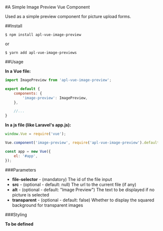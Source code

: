 #A Simple Image Preview Vue Component

Used as a simple preview component for picture upload forms.

##Install

``$ npm install apl-vue-image-preview``

or

``$ yarn add apl-vue-image-previews``

##Usage

**In a Vue file:**

```javascript
import ImagePreview from 'apl-vue-image-preview';

export default {
	components: {
        'image-preview': ImagePreview,
	},

    //...
}
```

**In a js file (like Laravel's app.js):**

```javascript
window.Vue = require('vue');

Vue.component('image-preview', require('apl-vue-image-preview').default);

const app = new Vue({
    el: '#app',
});
```

###Parameters

* **file-selector** - (mandatory) The id of the file input
* **src** - (optional - default: null) The url to the current file (if any)
* **alt** - (optional - default: "Image Preview") The text to be displayed if no picture is selected
* **transparent** - (optional - default: false) Whether to display the squared background for transparent images

###Styling

**To be defined**